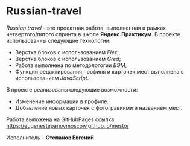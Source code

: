 # Russian-travel
*Russian travel* - это проектная работа, выполненная в рамках четвертого/пятого спринта в школе **Яндекс.Практикум**.
В проекте использованны следующие технологии:
* Верстка блоков с использованием *Flex*;
* Верстка блоков с использованием *Gred*;
* Работа выполнена по методологогии *БЭМ*;
* Функции редактирования профиля и карточек мест выполнена с использованием *JavaScript*.

В проекте реализованы следующие возможности:
* Изменение информации в профиле.
* Добавление новых карточек с фотогравиями и названием мест.

Работа выложена на GitHubPages
ссылка: https://eugenestepanovmoscow.github.io/mesto/

Исполнитель - **Степанов Евгений**
